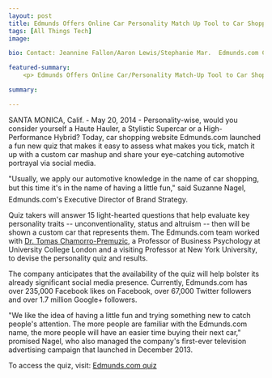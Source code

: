 ```yaml
---
layout: post
title: Edmunds Offers Online Car Personality Match Up Tool to Car Shoppers
tags: [All Things Tech]
image: 

bio: Contact: Jeannine Fallon/Aaron Lewis/Stephanie Mar.  Edmunds.com Corporate Communications Media Hotline: 310-309-4900 / email: pr@edmunds.com.

featured-summary:
    <p> Edmunds Offers Online Car/Personality Match-Up Tool to Car Shoppers </p>

summary:

---
```


SANTA MONICA, Calif. - May 20, 2014 - Personality-wise, would you consider yourself a Haute Hauler, a Stylistic Supercar or a High-Performance Hybrid? Today, car shopping website Edmunds.com launched a fun new quiz that makes it easy to assess what makes you tick, match it up with a custom car mashup and share your eye-catching automotive portrayal via social media. 

"Usually, we apply our automotive knowledge in the name of car shopping, but this time it's in the name of having a little fun," said Suzanne Nagel, Edmunds.com's Executive Director of Brand Strategy. 

Quiz takers will answer 15 light-hearted questions that help evaluate key personality traits -- unconventionality, status and altruism -- then will be shown a custom car that represents them. The Edmunds.com team worked with [Dr. Tomas Chamorro-Premuzic](http://www.drtomascp.com/), a Professor of Business Psychology at University College London and a visiting Professor at New York University, to devise the personality quiz and results.

The company anticipates that the availability of the quiz will help bolster its already significant social media presence. Currently, Edmunds.com has over 235,000 Facebook likes on Facebook, over 67,000 Twitter followers and over 1.7 million Google+ followers. 

"We like the idea of having a little fun and trying something new to catch people's attention.  The more people are familiar with the Edmunds.com name, the more people will have an easier time buying their next car," promised Nagel, who also managed the company's first-ever television advertising campaign that launched in December 2013.

To access the quiz, visit: [Edmunds.com quiz](http://www.edmunds.com/quiz/)

</p>
